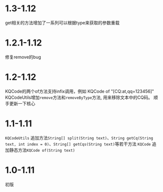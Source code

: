 
# 1.3-1.12
get相关的方法增加了一系列可以根据type来获取的参数重载

# 1.2.1-1.12
修复remove的bug

# 1.2-1.12
KQCode的两个of方法支持infix调用，例如 KQCode of "\[CQ:at,qq=123456]"
KQCodeUtils增加`remove`方法和`removeByType`方法, 用来移除文本中的CQ码。
顺手更新一下核心


# 1.1-1.11
`KQCodeUtils` 追加方法`String[] split(String text)`、`String getCq(String text, int index = 0)`、`String[] getCqs(String text)`等若干方法
`KQCode` 追加静态方法`KQCode of(String text)`
# 1.0-1.11
初版